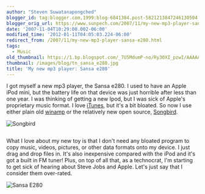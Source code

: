 ```yaml
---
author: "Steven Suwatanapongched"
blogger_id: tag:blogger.com,1999:blog-6841384.post-5821213847246130504
blogger_orig_url: https://www.sunpech.com/2007/11/my-new-mp3-player-sansa-e280.html
date: '2007-11-04T10:29:00.002-06:00'
modified_time: '2012-01-11T04:05:03.224-06:00'
redirect_from: /2007/11/my-new-mp3-player-sansa-e280.html
tags:
  - Music
old_thumbnail: https://1.bp.blogspot.com/_7U5MdumP-no/Ry30XI_pzwI/AAAAAAAAAMk/AbpH5ogrTNk/s600/sansa_e280.jpg
thumbnail: /images/blog/tn_sansa_e280.jpg
title: 'My new mp3 player: Sansa e280'
---
```



I got myself a new mp3 player, the <a type="amzn" asin="B000HZ9CCA">Sansa e280</a>.  I used to have an Apple iPod mini, but the battery life on that device was just horrible after less than one year.  I was thinking of getting a new Ipod, but I was sick of Apple's proprietary music format.  I love [iTunes]("https://www.itunes.com/"), but it's a bit bloated.  So now I use either plain old [winamp]("https://www.winamp.com/") or the relatively new open source, [Songbird](https://www.songbirdnest.com/").

![Songbird](/images/blog/songbird-icon.jpeg)

<a href="https://songbirdnest.com/partners"><img   src="https://songbirdnest.com/files/images/button_mac.png" alt="" alt="Get Songbird" border="0" /></a><a href="https://songbirdnest.com/partners"><img   src="https://songbirdnest.com/files/images/button_headphones.png" alt="" alt="Get Songbird" border="0" /></a><a href="https://songbirdnest.com/partners"><img   src="https://songbirdnest.com/files/images/button_pickup.png" alt="" alt="Get Songbird" border="0" /></a>

What I love about my new toy is that I don't need any bloated program to copy music, videos, pictures, or other data formats onto my device.  I just drag and drop files in.  It's also inexpensive compared with the iPod and it's got a built in FM tuner!  Plus, on top of all that, as a technocrat, I'm starting to get sick of hearing about Steve Jobs and Apple.  Let's just say that I consider them over-rated.

![Sansa E280](/images/blog/sansa_e280.jpg)